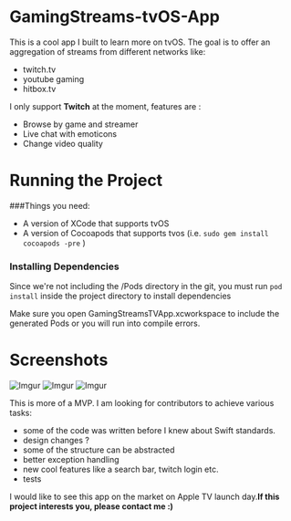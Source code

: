 # GamingStreams-tvOS-App

This is a cool app I built to learn more on tvOS. The goal is to offer an aggregation of streams from different networks like:

- twitch.tv
- youtube gaming
- hitbox.tv

I only support **Twitch** at the moment, features are :

- Browse by game and streamer
- Live chat with emoticons
- Change video quality

# Running the Project

###Things you need:
* A version of XCode that supports tvOS
* A version of Cocoapods that supports tvos (i.e. `sudo gem install cocoapods -pre` )

### Installing Dependencies	
Since we're not including the /Pods directory in the git, you must run `pod install` inside the project directory to install dependencies

Make sure you open GamingStreamsTVApp.xcworkspace to include the generated Pods or you will run into compile errors.  

# Screenshots
![Imgur](http://i.imgur.com/1Dipzvs.jpg)
![Imgur](http://i.imgur.com/DMmZw4M.jpg)
![Imgur](http://i.imgur.com/PhUoqOB.jpg)

This is more of a MVP. I am looking for contributors to achieve various tasks:

- some of the code was written before I knew about Swift standards.
- design changes ?
- some of the structure can be abstracted
- better exception handling
- new cool features like a search bar, twitch login etc.
- tests

I would like to see this app on the market on Apple TV launch day.**If this project interests you, please contact me :)**
